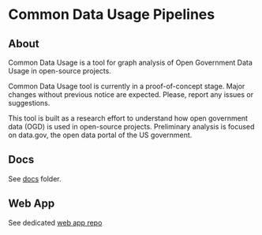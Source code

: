 # Common Data Usage Pipelines

## About

Common Data Usage is a tool for graph analysis of Open Government Data Usage in open-source projects.

Common Data Usage tool is currently in a proof-of-concept stage. Major changes without previous notice are expected.
Please, report any issues or suggestions.

This tool is built as a research effort to understand how open government data (OGD) is used in open-source projects. Preliminary analysis is focused on data.gov, the open data portal of the US government.

## Docs

See [docs](docs) folder.

## Web App

See dedicated [web app repo](https://github.com/common-citizen-tech/common-data-usage-web-app)
